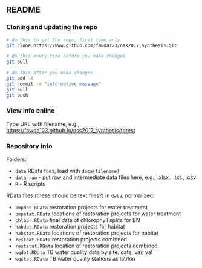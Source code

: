 
## README

### Cloning and updating the repo

```bash
# do this to get the repo, first time only
git clone https://www.github.com/fawda123/oss2017_synthesis.git

# do this every time before you make changes
git pull

# do this after you make changes
git add -A
git commit -m "informative message"
git pull
git push
```
### View info online

Type URL with filename, e.g., <href src="https://fawda123.github.io/oss2017_synthesis/tbrest">https://fawda123.github.io/oss2017_synthesis/tbrest</href>

### Repository info

Folders:

* `data` RData files, load with `data(filename)`
* `data-raw` - put raw and intermediate data files here, e.g., .xlsx., .txt., .csv
* `R` - R scripts

RData files (these should be text files?) in `data`, normalized:

* `bmpdat.RData` restoration projects for water treatment
* `bmpstat.RData` locations of restoration projects for water treatment
* `chlbar.RData` final data of chlorophyll splits for BN
* `habdat.RData` restoration projects for habitat
* `habstat.RData` locations of restoration projects for habitat
* `restdat.RData` restoration projects combined
* `reststat.RData` location of restoration projects combined
* `wqdat.RData` TB water quality data by site, date, var, val
* `wqstat.RData` TB water quality stations as lat/lon

